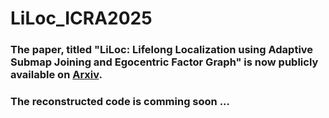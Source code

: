 # LiLoc_ICRA2025
### The paper, titled "LiLoc: Lifelong Localization using Adaptive Submap Joining and Egocentric Factor Graph" is now publicly available on [Arxiv](https://arxiv.org/abs/2409.10172).

### The reconstructed code is comming soon ...
